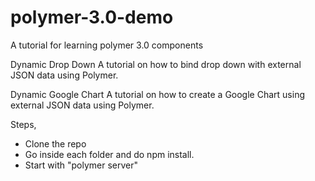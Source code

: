 # polymer-3.0-demo
A tutorial for learning polymer 3.0 components

Dynamic Drop Down
A tutorial on how to bind drop down with external JSON data using Polymer.

Dynamic Google Chart
A tutorial on how to create a Google Chart using external JSON data using Polymer.


Steps,
* Clone the repo
* Go inside each folder and do npm install.
* Start with "polymer server"
